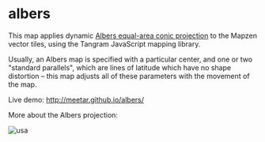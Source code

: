 # albers

This map applies dynamic [Albers equal-area conic projection](https://en.wikipedia.org/wiki/Albers_projection) to the Mapzen vector tiles, using the Tangram JavaScript mapping library.

Usually, an Albers map is specified with a particular center, and one or two "standard parallels", which are lines of latitude which have no shape distortion – this map adjusts all of these parameters with the movement of the map.

Live demo: http://meetar.github.io/albers/

More about the Albers projection: 

![usa](https://cloud.githubusercontent.com/assets/459970/10209464/83f25b72-67a9-11e5-95d6-ba116b966d04.jpg)

